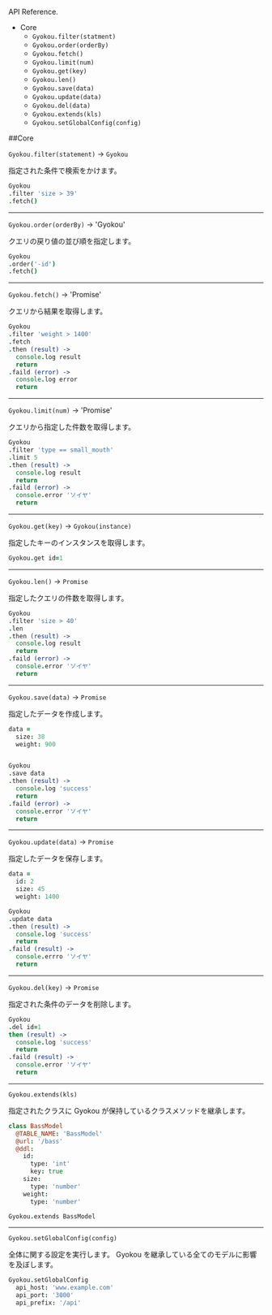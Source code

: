 API Reference.


* Core
  * `Gyokou.filter(statment)`
  * `Gyokou.order(orderBy)`
  * `Gyokou.fetch()`
  * `Gyokou.limit(num)`
  * `Gyokou.get(key)`
  * `Gyokou.len()`
  * `Gyokou.save(data)`
  * `Gyokou.update(data)`
  * `Gyokou.del(data)`
  * `Gyokou.extends(kls)`
  * `Gyokou.setGlobalConfig(config)`


##Core

`Gyokou.filter(statement)` -> `Gyokou`

指定された条件で検索をかけます。

```coffeescript
Gyokou
.filter 'size > 39'
.fetch()
```

-------

`Gyokou.order(orderBy)` -> 'Gyokou'

クエリの戻り値の並び順を指定します。

```coffeescript
Gyokou
.order('-id')
.fetch()
```

-------

`Gyokou.fetch()` -> 'Promise'

クエリから結果を取得します。

```coffeescript
Gyokou
.filter 'weight > 1400'
.fetch
.then (result) ->
  console.log result
  return
.faild (error) ->
  console.log error
  return
```

--------

`Gyokou.limit(num)` -> 'Promise'

クエリから指定した件数を取得します。

```coffeescript
Gyokou
.filter 'type == small_mouth'
.limit 5
.then (result) ->
  console.log result
  return
.faild (error) ->
  console.error 'ソイヤ'
  return
```

--------

`Gyokou.get(key)` -> `Gyokou(instance)`

指定したキーのインスタンスを取得します。

```coffeescript
Gyokou.get id=1
```

--------

`Gyokou.len()` -> `Promise`

指定したクエリの件数を取得します。

```coffeescript
Gyokou
.filter 'size > 40'
.len
.then (result) ->
  console.log result
  return
.faild (error) ->
  console.error 'ソイヤ'
  return
```

--------

`Gyokou.save(data)` -> `Promise`

指定したデータを作成します。

```coffeescript
data =
  size: 38
  weight: 900


Gyokou
.save data
.then (result) ->
  console.log 'success'
  return
.faild (error) ->
  console.error 'ソイヤ'
  return
```

--------

`Gyokou.update(data)` -> `Promise`

指定したデータを保存します。

```coffeescript
data = 
  id: 2
  size: 45
  weight: 1400

Gyokou
.update data
.then (result) ->
  console.log 'success'
  return
.faild (result) ->
  console.errro 'ソイヤ'
  return
```


--------

`Gyokou.del(key)` -> `Promise`

指定された条件のデータを削除します。

```coffeescript
Gyokou
.del id=1
then (result) ->
  console.log 'success'
  return
.faild (result) ->
  console.error 'ソイヤ'
  return
```


--------

`Gyokou.extends(kls)`

指定されたクラスに Gyokou が保持しているクラスメソッドを継承します。

```coffeescript
class BassModel
  @TABLE_NAME: 'BassModel'
  @url: '/bass'
  @ddl:
    id:
      type: 'int'
      key: true
    size:
      type: 'number'
    weight:
      type: 'number'

Gyokou.extends BassModel
```

--------

`Gyokou.setGlobalConfig(config)`

全体に関する設定を実行します。
Gyokou を継承している全てのモデルに影響を及ぼします。

```coffeescript
Gyokou.setGlobalConfig
  api_host: 'www.example.com'
  api_port: '3000'
  api_prefix: '/api'
```


